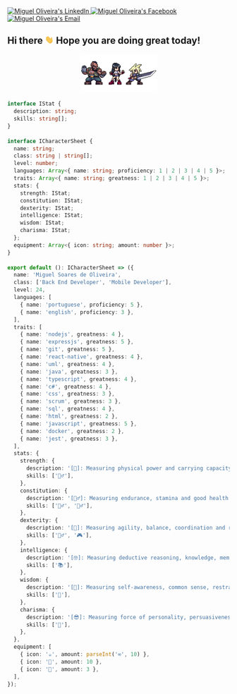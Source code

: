 <a href="https://www.linkedin.com/in/miguelsoliv">
  <img alt="Miguel Oliveira's LinkedIn" src="https://img.shields.io/badge/-LinkedIn-222222?style=flat-square&logo=Linkedin&logoColor=white&link=https://www.linkedin.com/in/miguelsoliv">
</a>
<a href="https://www.facebook.com/miguelosoares">
  <img alt="Miguel Oliveira's Facebook" src="https://img.shields.io/badge/-Facebook-222222?style=flat-square&logo=Facebook&logoColor=white&link=https://www.facebook.com/miguelosoares">
</a>
<a href="mailto:miguelosoares1@hotmail.com">
  <img alt="Miguel Oliveira's Email" src="https://img.shields.io/badge/Email-222222?style=flat-square&logo=gmail&logoColor=white">
</a>

<h2>Hi there <img src="https://github.com/miguelsoliv/miguelsoliv/blob/master/.github/hi.gif" width=20 /> Hope you are doing great today!</h2>

<p align="center">
  <img src="https://github.com/miguelsoliv/miguelsoliv/blob/master/.github/ff7.gif" width=175 />
</p>

```typescript
interface IStat {
  description: string;
  skills: string[];
}

interface ICharacterSheet {
  name: string;
  class: string | string[];
  level: number;
  languages: Array<{ name: string; proficiency: 1 | 2 | 3 | 4 | 5 }>;
  traits: Array<{ name: string; greatness: 1 | 2 | 3 | 4 | 5 }>;
  stats: {
    strength: IStat;
    constitution: IStat;
    dexterity: IStat;
    intelligence: IStat;
    wisdom: IStat;
    charisma: IStat;
  };
  equipment: Array<{ icon: string; amount: number }>;
}

export default (): ICharacterSheet => ({
  name: 'Miguel Soares de Oliveira',
  class: ['Back End Developer', 'Mobile Developer'],
  level: 24,
  languages: [
    { name: 'portuguese', proficiency: 5 },
    { name: 'english', proficiency: 3 },
  ],
  traits: [
    { name: 'nodejs', greatness: 4 },
    { name: 'expressjs', greatness: 5 },
    { name: 'git', greatness: 5 },
    { name: 'react-native', greatness: 4 },
    { name: 'uml', greatness: 4 },
    { name: 'java', greatness: 3 },
    { name: 'typescript', greatness: 4 },
    { name: 'c#', greatness: 4 },
    { name: 'css', greatness: 3 },
    { name: 'scrum', greatness: 3 },
    { name: 'sql', greatness: 4 },
    { name: 'html', greatness: 2 },
    { name: 'javascript', greatness: 5 },
    { name: 'docker', greatness: 2 },
    { name: 'jest', greatness: 3 },
  ],
  stats: {
    strength: {
      description: '[💪]: Measuring physical power and carrying capacity',
      skills: ['🏋️‍♂️'],
    },
    constitution: {
      description: '[🏃‍♂️]: Measuring endurance, stamina and good health',
      skills: ['🏊‍♂️', '🚴‍♂️'],
    },
    dexterity: {
      description: '[🤹]: Measuring agility, balance, coordination and reflexes',
      skills: ['🤾‍♂️', '🎮'],
    },
    intelligence: {
      description: '[🤓]: Measuring deductive reasoning, knowledge, memory, logic and rationality',
      skills: ['📚'],
    },
    wisdom: {
      description: '[💭]: Measuring self-awareness, common sense, restraint, perception and insight',
      skills: ['🧩'],
    },
    charisma: {
      description: '[😎]: Measuring force of personality, persuasiveness, leadership and successful planning',
      skills: ['🤝'],
    },
  },
  equipment: [
    { icon: '☕', amount: parseInt('∞', 10) },
    { icon: '🍫', amount: 10 },
    { icon: '🍕', amount: 3 },
  ],
});
```
